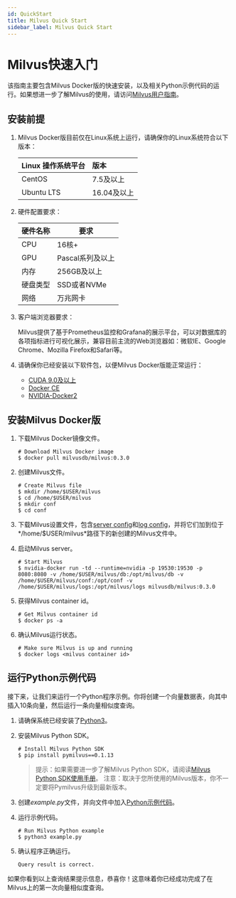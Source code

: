 ```yaml
---
id: QuickStart
title: Milvus Quick Start
sidebar_label: Milvus Quick Start
---
```


# Milvus快速入门

该指南主要包含Milvus Docker版的快速安装，以及相关Python示例代码的运行。如果想进一步了解Milvus的使用，请访问[Milvus用户指南](../userguide/preface.md)。

## 安装前提
1. Milvus Docker版目前仅在Linux系统上运行，请确保你的Linux系统符合以下版本：

   | Linux 操作系统平台       | 版本        |
   | :----------------------- | :---------- |
   | CentOS                   | 7.5及以上   |
   | Ubuntu LTS               | 16.04及以上 |

2. 硬件配置要求：

   | 硬件名称 |   要求         |
   | -------- | ---------------- |
   | CPU      | 16核+            |
   | GPU      | Pascal系列及以上 |
   | 内存     | 256GB及以上      |
   | 硬盘类型 | SSD或者NVMe      |
   | 网络     | 万兆网卡         |

3. 客户端浏览器要求：

   Milvus提供了基于Prometheus监控和Grafana的展示平台，可以对数据库的各项指标进行可视化展示，兼容目前主流的Web浏览器如：微软IE、Google Chrome、Mozilla Firefox和Safari等。
  
4. 请确保你已经安装以下软件包，以便Milvus Docker版能正常运行：

   - [CUDA 9.0及以上](https://docs.nvidia.com/cuda/cuda-installation-guide-linux/index.html)
   - [Docker CE](https://docs.docker.com/install/)
   - [NVIDIA-Docker2](https://github.com/NVIDIA/nvidia-docker)


## 安装Milvus Docker版

1. 下载Milvus Docker镜像文件。

   ```shell
   # Download Milvus Docker image
   $ docker pull milvusdb/milvus:0.3.0
   ```

2. 创建Milvus文件。

   ```shell
   # Create Milvus file
   $ mkdir /home/$USER/milvus
   $ cd /home/$USER/milvus
   $ mkdir conf
   $ cd conf
   ```

3. 下载Milvus设置文件，包含[server config](https://github.com/milvus-io/docs/blob/branch-0.3.0/assets/server_config.yaml)和[log config](https://github.com/milvus-io/docs/blob/branch-0.3.0/assets/log_config.conf)，并将它们加到位于*/home/$USER/milvus*路径下的新创建的Milvus文件中。

4. 启动Milvus server。

   ```shell
   # Start Milvus
   $ nvidia-docker run -td --runtime=nvidia -p 19530:19530 -p 8080:8080 -v /home/$USER/milvus/db:/opt/milvus/db -v /home/$USER/milvus/conf:/opt/conf -v /home/$USER/milvus/logs:/opt/milvus/logs milvusdb/milvus:0.3.0
   ```

5. 获得Milvus container id。

   ```shell
   # Get Milvus container id
   $ docker ps -a
   ```

6. 确认Milvus运行状态。

   ```shell
   # Make sure Milvus is up and running
   $ docker logs <milvus container id>
   ```

## 运行Python示例代码

接下来，让我们来运行一个Python程序示例。你将创建一个向量数据表，向其中插入10条向量，然后运行一条向量相似度查询。

1. 请确保系统已经安装了[Python3](https://www.python.org/downloads/)。
2. 安装Milvus Python SDK。

   ```shell
   # Install Milvus Python SDK
   $ pip install pymilvus==0.1.13
   ```

   > 提示：如果需要进一步了解Milvus Python SDK，请阅读[Milvus Python SDK使用手册](https://pypi.org/project/pymilvus)。
   > 注意：取决于您所使用的Milvus版本，你不一定要将Pymilvus升级到最新版本。

3. 创建*example.py*文件，并向文件中加入[Python示例代码](https://github.com/milvus-io/pymilvus/blob/branch-0.3.0/examples/example.py)。
4. 运行示例代码。

   ```shell
   # Run Milvus Python example
   $ python3 example.py
   ```

5. 确认程序正确运行。

   ```shell
   Query result is correct.
   ```
如果你看到以上查询结果提示信息，恭喜你！这意味着你已经成功完成了在Milvus上的第一次向量相似度查询。


